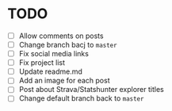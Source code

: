 # TODO
- [ ] Allow comments on posts
- [ ] Change branch bacj to `master`
- [ ] Fix social media links
- [ ] Fix project list
- [ ] Update readme.md
- [ ] Add an image for each post
- [ ] Post about Strava/Statshunter explorer titles
- [ ] Change default branch back to `master`

